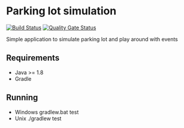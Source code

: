 # Parking lot simulation
[![Build Status](https://api.travis-ci.com/sarunasdaujotis/car-parking-simulator.svg?branch=master)](https://travis-ci.com/sarunasdaujotis/car-parking-simulator)
[![Quality Gate Status](https://sonarcloud.io/api/project_badges/measure?project=sarunasdaujotis-car-parking-simulator&metric=alert_status)](https://sonarcloud.io/dashboard?id=sarunasdaujotis-car-parking-simulator)


Simple application to simulate parking lot and play around with events

## Requirements
  * Java >= 1.8
  * Gradle
  
## Running
  * Windows gradlew.bat test
  * Unix ./gradlew test
